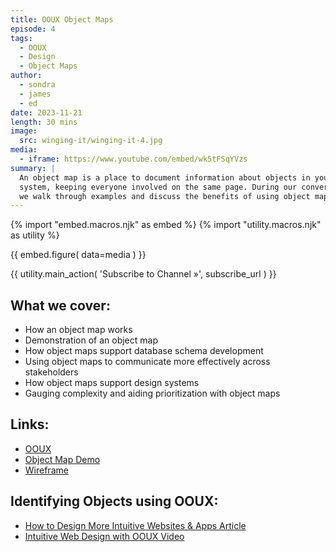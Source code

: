 ```yaml
---
title: OOUX Object Maps
episode: 4
tags:
  - OOUX
  - Design
  - Object Maps
author:
  - sondra
  - james
  - ed
date: 2023-11-21
length: 30 mins
image:
  src: winging-it/winging-it-4.jpg
media:
  - iframe: https://www.youtube.com/embed/wk5tFSqYVzs
summary: |
  An object map is a place to document information about objects in your digital
  system, keeping everyone involved on the same page. During our conversation,
  we walk through examples and discuss the benefits of using object maps.
---
```


{% import "embed.macros.njk" as embed %}
{% import "utility.macros.njk" as utility %}

{{ embed.figure(
  data=media
) }}

{{ utility.main_action(
  'Subscribe to Channel »',
  subscribe_url
) }}

## What we cover:

- How an object map works
- Demonstration of an object map
- How object maps support database schema development
- Using object maps to communicate more effectively across stakeholders
- How object maps support design systems
- Gauging complexity and aiding prioritization with object maps

## Links:

- [OOUX](https://www.ooux.com/)
- [Object Map Demo](https://xd.adobe.com/view/0941ed26-762a-48b7-88e2-0e89f5b1307f-5c12/?fullscreen)
- [Wireframe](https://xd.adobe.com/view/930b3686-1ec4-4043-a6e1-6b6caedb9cd3-c658/?fullscreen)

## Identifying Objects using OOUX:

- [How to Design More Intuitive Websites & Apps Article](https://www.oddbird.net/2023/11/09/unintuitive-objects/)
- [Intuitive Web Design with OOUX Video](https://www.oddbird.net/2023/10/24/winging-it-03/)
